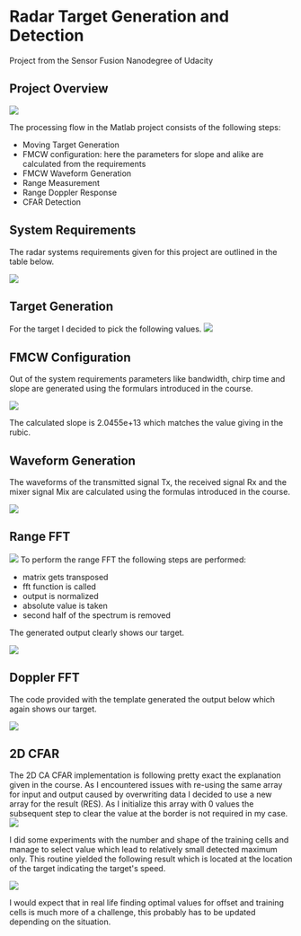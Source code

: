# Radar Target Generation and Detection #
Project from the Sensor Fusion Nanodegree of Udacity

## Project Overview

![](./report/processing_flow.png)

The processing flow in the Matlab project consists of the following steps:
- Moving Target Generation
- FMCW configuration: here the parameters for slope and alike are calculated from the requirements
- FMCW Waveform Generation
- Range Measurement
- Range Doppler Response
- CFAR Detection

## System Requirements

The radar systems requirements given for this project are outlined in the table below.

![](./report/requirements.png)

## Target Generation

For the target I decided to pick the following values.
![](./report/target_definition.png)

## FMCW Configuration

Out of the system requirements parameters like bandwidth, chirp time and slope are generated
using the formulars introduced in the course.

![](./report/waveform_generation.png)

The calculated slope is 2.0455e+13 which matches the value giving in the rubic.

## Waveform Generation

The waveforms of the transmitted signal Tx, the received signal Rx and the mixer signal Mix are calculated
using the formulas introduced in the course.

![](./report/signal_generation.png)

## Range FFT

![](./report/range_measurement.png)
To perform the range FFT the following steps are performed: 
- matrix gets transposed 
- fft function is called
- output is normalized
- absolute value is taken
- second half of the spectrum is removed

The generated output clearly shows our target.

![](./report/fig_range.png)

## Doppler FFT

The code provided with the template generated the output below which again shows our target.

![](./report/fig_range_doppler.png)

## 2D CFAR
The 2D CA CFAR implementation is following pretty exact the explanation given in the course.
As I encountered issues with re-using the same array for input and output caused by overwriting data I decided to use
a new array for the result (RES). As I initialize this array with 0 values the subsequent step to clear the value at the border
is not required in my case.
![](./report/cfar.png)

I did some experiments with the number and shape of the training cells and manage to select value which lead to relatively small detected maximum only. 
This routine yielded the following result which is located at the location of the target indicating the target's speed.

![](./report/fig_cfar.png)

I would expect that in real life finding optimal values for offset and training cells is much more of a challenge, this probably has to be updated depending on the situation.
